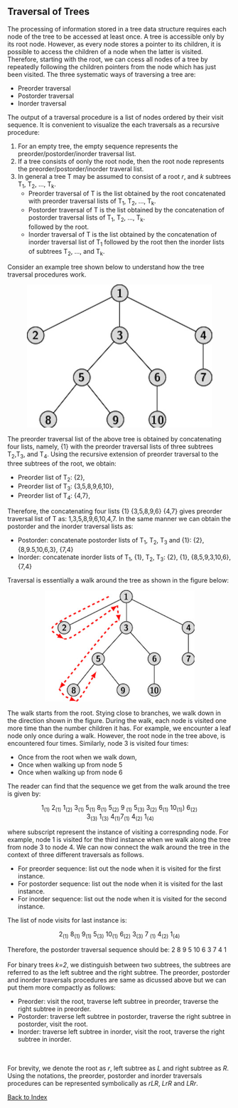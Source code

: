 ## Traversal of Trees

The processing of information stored in a tree data structure requires each node of the tree to be accessed at least once. A tree is accessible only by
its root node. However, as every node stores a pointer to its children, it is possible to access the children of a node when the latter is visited. 
Therefore, starting with the root, we can ccess all nodes of a tree by repeatedly following the children pointers from the node which has just been visited.
The three systematic ways of traversing a tree are: 
<ul>
  <li> Preorder traversal</li>
  <li> Postorder traversal</li>
  <li> Inorder traversal</li>
  </ul>
The output of a traversal procedure is a list of nodes ordered by their visit sequence.  It is convenient to visualize the each traversals as a recursive 
procedure: 
<ol>
  <li> For an empty tree, the empty sequence represents the preorder/postorder/inorder traversal list. </li>
  <li> If a tree consists of oonly the root node, then the root node represents the preorder/postorder/inorder traveral list.</li>
  <li> In general a tree T may be assumed to consist of a root <i>r</i>, and <i>k</i> subtrees T<sub>1</sub>, T<sub>2</sub>, ..., T<sub>k</sub>. 
      <ul>
        <li> Preorder traversal of T is the list obtained by the root concatenated with preorder traversal lists of T<sub>1</sub>, T<sub>2</sub>, ...,
          T<sub>k</sub>. </li>
        <li> Postorder traversal of T is the list obtained by the concatenation of postorder traversal lists of T<sub>1</sub>, T<sub>2</sub>, ...,
          T<sub>k</sub>. </li> followed by the root.
      <li> Inorder traversal of T is the list obtained by the concatenation of inorder traversal list of T<sub>1</sub> followed by the root then 
        the inorder lists of subtrees T<sub>2</sub>, ..., and T<sub>k</sub>. </li>
    </ul>
  </li>
 </ol>
Consider an example tree shown below to understand how the tree traversal procedures work.
<p align="center">
  <img src="../images/ordered_tree.jpg">
  </p>

The preorder traversal list of the above tree is obtained by concatenating four lists, namely, {1} with the preorder traversal lists of three subtrees 
T<sub>2</sub>,T<sub>3</sub>, and T<sub>4</sub>. Using the recursive extension of preorder traversal to the three subtrees of the root, we obtain:
<ul>
    <li> Preorder list of T<sub>2</sub>: {2},</li>
    <li> Preorder list of T<sub>3</sub>: {3,5,8,9,6,10},</li>
    <li> Preorder list of T<sub>4</sub>: {4,7},</li>
</ul>
Therefore, the concatenating four lists {1} {3,5,8,9,6} {4,7} gives preorder traversal list of T as: 1,3,5,8,9,6,10,4,7. In the same manner we 
can obtain the postorder and the inorder traversal lists as:
<ul>
  <li>Postorder: concatenate postorder lists of T<sub>1</sub>, T<sub>2</sub>, T<sub>3</sub> and {1}: {2}, {8,9.5,10,6,3}, {7,4} </li>
  <li>Inorder: concatenate inorder lists of T<sub>1</sub>, {1}, T<sub>2</sub>, T<sub>3</sub>: {2}, {1}, {8,5,9,3,10,6}, {7,4} </li>
</ul>  
Traversal is essentially a walk around the tree as shown in the figure below:
<p align="center">
  <img src="../images/traversal_tree.jpg">
  </p>
The walk starts from the root. Stying close to branches, we walk down in the direction shown in the figure. During the walk, each node is visited one more 
time than the number children it has. For example, we encounter a leaf node only once during a walk. However, the root node in the tree above, is encountered
four times. Similarly, node 3 is visited four times:
<ul>
  <li>Once from the root when we walk down,</li>
  <li>Once when walking up from node 5</li>
  <li>Once when walking up from node 6</li>
</ul>
The reader can find that the sequence we get from the walk around the tree is given by:
<p align="center">
   1<sub>(1)</sub>&nbsp;2<sub>(1)</sub>&nbsp;1<sub>(2)</sub>&nbsp;3<sub>(1)</sub>&nbsp;5<sub>(1)</sub>&nbsp;8<sub>(1)</sub>&nbsp;5<sub>(2)</sub>&nbsp;9<sub>
  (1)</sub>&nbsp;5<sub>(3)</sub>&nbsp;3<sub>(2)</sub>&nbsp;6<sub>(1)</sub>&nbsp;10<sub>(1)</sub>)&nbsp;6<sub>(2)</sub>
  &nbsp;3<sub>(3)</sub>&nbsp;1<sub>(3)</sub>&nbsp;4<sub>(1)</sub>7<sub>(1)</sub>&nbsp;4<sub>(2)</sub>&nbsp;1<sub>(4)</sub>
</p>
where subscript represent the instance of visiting a correspnding node. For example, node 1 is visited for the third instance when we walk along the tree from
node 3 to node 4. We can now connect the walk around the tree in the context of three different traversals as follows. 
<ul>
  <li>For preorder sequence: list out the node when it is visited for the first instance.</li>
  <li>For postorder sequence: list out the node when it is visited for the last instance.</li>  
  <li>For inorder sequence: list out the node when it is visited for the second instance.</li>  
</ul>
The list of node visits for last instance is:
<p align="center">
2<sub>(1)</sub>&nbsp;8<sub>(1)</sub>&nbsp;9<sub>(1)</sub>&nbsp;5<sub>(3)</sub>&nbsp;10<sub>(1)</sub>&nbsp;6<sub>(2)</sub>&nbsp;3<sub>(3)</sub>&nbsp;7<sub>
  (1)</sub>&nbsp;4<sub>(2)</sub>&nbsp;1<sub>(4)</sub>
</p>
Therefore, the postorder traversal sequence should be: 2 8 9 5 10 6 3 7 4 1 
<br />
<br />
For  binary trees <i>k=2</i>, we distinguish between two subtrees, the subtrees are referred to as the left subtree and the right subtree. 
The preorder, postorder and inorder traversals procedures are same as dicussed above but we can put them more compactly as follows:
<ul>
  <li> Preorder: visit the root, traverse left subtree in preorder, traverse the right subtree in preorder.</li>
  <li> Postorder: traverse left subtree in postorder, traverse the right subtree in postorder, visit the root.</li>
  <li> Inorder: traverse left subtree in inorder, visit the root, traverse the right subtree in inorder.</li>
</ul>
<br />
<br />
For brevity, we denote the root as <i>r</i>, left subtree as <i>L</i> and right subtree as <i>R</i>. Using the notations, the preorder, postorder and inorder
traversals procedures can be represented symbolically as <i>rLR</i>, <i>LrR</i> and <i>LRr</i>. 


[Back to Index](../index.md)
